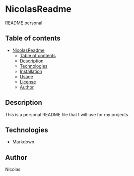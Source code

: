 # NicolasReadme
README personal

## Table of contents

- [NicolasReadme](#nicolasreadme)
  - [Table of contents](#table-of-contents)
  - [Description](#description)
  - [Technologies](#technologies)
  - [Installation](#installation)
  - [Usage](#usage)
  - [License](#license)
  - [Author](#author)

## Description

This is a personal README file that I will use for my projects.

## Technologies

- Markdown

## Author

Nicolas
